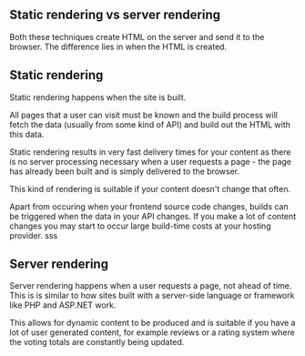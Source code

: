 ## Static rendering vs server rendering

Both these techniques create HTML on the server and send it to the browser. The difference lies in when the HTML is created.

## Static rendering

Static rendering happens when the site is built.

All pages that a user can visit must be known and the build process will fetch the data (usually from some kind of API) and build out the HTML with this data.

Static rendering results in very fast delivery times for your content as there is no server processing necessary when a user requests a page - the page has already been built and is simply delivered to the browser.

This kind of rendering is suitable if your content doesn't change that often.

Apart from occuring when your frontend source code changes, builds can be triggered when the data in your API changes. If you make a lot of content changes you may start to occur large build-time costs at your hosting provider. sss

## Server rendering

Server rendering happens when a user requests a page, not ahead of time. This is is similar to how sites built with a server-side language or framework like PHP and ASP.NET work.

This allows for dynamic content to be produced and is suitable if you have a lot of user generated content, for example reviews or a rating system where the voting totals are constantly being updated.
